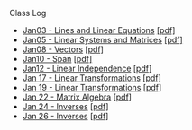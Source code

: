 Class Log

* [Jan03 - Lines and Linear Equations](./jan03-1.1-lines_and_linear_equations.html) [[pdf]](./jan03-1.1-lines_and_linear_equations.pdf)
* [Jan05 - Linear Systems and Matrices](./jan05-1.2-linear_systems_and_matrices.html) [[pdf]](./jan05-1.2-linear_systems_and_matrices.pdf)
* [Jan08 - Vectors](./jan08-2.1-vectors.html) [[pdf]](./jan08-2.1-vectors.pdf)
* [Jan10 - Span](./jan10-2.2-span.html) [[pdf]](./jan10-2.2-span.pdf)
* [Jan12 - Linear Independence](./jan12-2.3-linear_independence.html) [[pdf]](./jan12-2.3-linear_independence.pdf)
* [Jan 17 - Linear Transformations](./jan17-3.1-linear_transformation.html) [[pdf]](./jan17-3.1-linear_transformation.pdf)
* [Jan 19 - Linear Transformations](./jan19-3.1-linear_transformation.html) [[pdf]](./jan19-3.1-linear_transformation.pdf)
* [Jan 22 - Matrix Algebra](./jan22-3.2-matrix_algebra.html) [[pdf]](./jan22-3.2-matrix_algebra.pdf)
* [Jan 24 - Inverses](./jan24-inverses.html) [[pdf]](./jan24-inverses.pdf)
* [Jan 26 - Inverses](./jan26-inverses.html) [[pdf]](./jan26-inverses.pdf)
